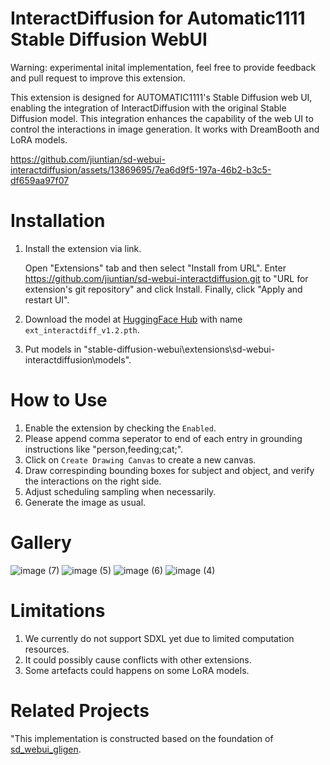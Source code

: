 # InteractDiffusion for Automatic1111 Stable Diffusion WebUI
Warning: experimental inital implementation, feel free to provide feedback and pull request to improve this extension.

This extension is designed for AUTOMATIC1111's Stable Diffusion web UI, enabling the integration of InteractDiffusion with the original Stable Diffusion model. This integration enhances the capability of the web UI to control the interactions in image generation. It works with DreamBooth and LoRA models.

https://github.com/jiuntian/sd-webui-interactdiffusion/assets/13869695/7ea6d9f5-197a-46b2-b3c5-df659aa97f07


# Installation
1. Install the extension via link.

    Open "Extensions" tab and then select "Install from URL". Enter https://github.com/jiuntian/sd-webui-interactdiffusion.git to "URL for extension's git repository" and click Install. Finally, click "Apply and restart UI".
2. Download the model at [HuggingFace Hub](https://huggingface.co/jiuntian/interactiondiffusion-weight/blob/main/ext_interactdiff_v1.2.pth) with name `ext_interactdiff_v1.2.pth`.
3. Put models in "stable-diffusion-webui\extensions\sd-webui-interactdiffusion\models". 

# How to Use
1. Enable the extension by checking the `Enabled`.
2. Please append comma seperator to end of each entry in grounding instructions like "person,feeding;cat;".
3. Click on `Create Drawing Canvas` to create a new canvas.
4. Draw correspinding bounding boxes for subject and object, and verify the interactions on the right side.
5. Adjust scheduling sampling when necessarily.
6. Generate the image as usual.

# Gallery
![image (7)](https://github.com/jiuntian/sd-webui-interactdiffusion/assets/13869695/e4ff1279-1b08-41c9-9ea3-45ec3667115e) ![image (5)](https://github.com/jiuntian/sd-webui-interactdiffusion/assets/13869695/dfd254ea-f6fb-4fc4-9fe6-8222fe47ee12) ![image (6)](https://github.com/jiuntian/sd-webui-interactdiffusion/assets/13869695/a6df1288-3315-4738-9db8-d9cb9bd01038) ![image (4)](https://github.com/jiuntian/sd-webui-interactdiffusion/assets/13869695/1766e775-ce6c-4705-a376-4aa8e62bcceb)


# Limitations
1. We currently do not support SDXL yet due to limited computation resources.
2. It could possibly cause conflicts with other extensions.
3. Some artefacts could happens on some LoRA models.

# Related Projects
"This implementation is constructed based on the foundation of [sd_webui_gligen](https://github.com/ashen-sensored/sd_webui_gligen).
